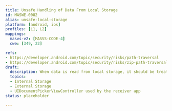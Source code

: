 ```yaml
---
title: Unsafe Handling of Data From Local Storage
id: MASWE-0082
alias: unsafe-local-storage
platform: [android, ios]
profiles: [L1, L2]
mappings:
  masvs-v2: [MASVS-CODE-4]
  cwe: [349, 22]

refs:
- https://developer.android.com/topic/security/risks/path-traversal
- https://developer.android.com/topic/security/risks/zip-path-traversal
draft:
  description: When data is read from local storage, it should be treated as untrusted.
  topics:
  - Internal Storage
  - External Storage
  - UIDocumentPickerViewController used by the receiver app
status: placeholder

---
```


